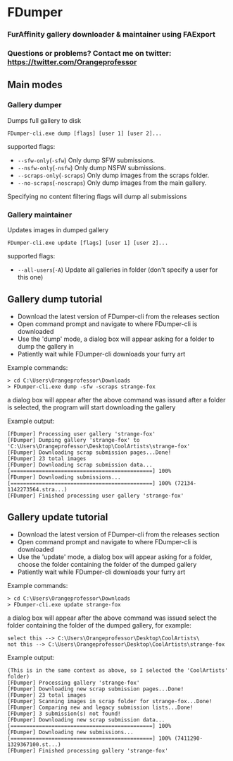 # FDumper

### FurAffinity gallery downloader & maintainer using FAExport

### Questions or problems? Contact me on twitter: https://twitter.com/Orangeprofessor

## Main modes

### Gallery dumper

Dumps full gallery to disk

	FDumper-cli.exe dump [flags] [user 1] [user 2]...

supported flags:

* `--sfw-only`(`-sfw`) Only dump SFW submissions.
* `--nsfw-only`(`-nsfw`) Only dump NSFW submissions.
* `--scraps-only`(`-scraps`) Only dump images from the scraps folder.
* `--no-scraps`(`-noscraps`) Only dump images from the main gallery.

Specifying no content filtering flags will dump all submissions

### Gallery maintainer 

Updates images in dumped gallery

	FDumper-cli.exe update [flags] [user 1] [user 2]...
	
supported flags:

* `--all-users`(`-A`) Update all galleries in folder (don't specify a user for this one)


## Gallery dump tutorial

* Download the latest version of FDumper-cli from the releases section
* Open command prompt and navigate to where FDumper-cli is downloaded
* Use the 'dump' mode, a dialog box will appear asking for a folder to dump the gallery in
* Patiently wait while FDumper-cli downloads your furry art
 
Example commands:
~~~text
> cd C:\Users\Orangeprofessor\Downloads
> FDumper-cli.exe dump -sfw -scraps strange-fox
~~~

a dialog box will appear after the above command was issued
after a folder is selected, the program will start downloading the gallery

Example output:
~~~text
[FDumper] Processing user gallery 'strange-fox'
[FDumper] Dumping gallery 'strange-fox' to 'C:\Users\Orangeprofessor\Desktop\CoolArtists\strange-fox'
[FDumper] Downloading scrap submission pages...Done!
[FDumper] 23 total images
[FDumper] Downloading scrap submission data...[=============================================] 100%
[FDumper] Downloading submissions...[=============================================] 100% (72134-1142273564.stra...)
[FDumper] Finished processing user gallery 'strange-fox'
~~~
  

## Gallery update tutorial

* Download the latest version of FDumper-cli from the releases section
* Open command prompt and navigate to where FDumper-cli is downloaded
* Use the 'update' mode, a dialog box will appear asking for a folder, choose the folder containing the folder of the dumped gallery 
* Patiently wait while FDumper-cli downloads your furry art

Example commands:
~~~text
> cd C:\Users\Orangeprofessor\Downloads
> FDumper-cli.exe update strange-fox
~~~

a dialog box will appear after the above command was issued
select the folder containing the folder of the dumped gallery, for example:
~~~text
select this --> C:\Users\Orangeprofessor\Desktop\CoolArtists\
not this --> C:\Users\Orangeprofessor\Desktop\CoolArtists\strange-fox
~~~

Example output:
~~~text
(This is in the same context as above, so I selected the 'CoolArtists' folder)
[FDumper] Processing gallery 'strange-fox'
[FDumper] Downloading new scrap submission pages...Done!
[FDumper] 23 total images
[FDumper] Scanning images in scrap folder for strange-fox...Done!
[FDumper] Comparing new and legacy submission lists...Done!
[FDumper] 3 submission(s) not found!
[FDumper] Downloading new scrap submission data...[=============================================] 100%
[FDumper] Downloading new submissions...[=============================================] 100% (7411290-1329367100.st...)
[FDumper] Finished processing gallery 'strange-fox'
~~~

